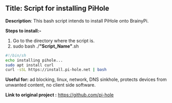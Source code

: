 ## Title: Script for installing PiHole
**Description**: This bash script intends to install PiHole onto BrainyPi.

**Steps to install:-**
1. Go to the directory where the script is.
2. sudo bash ./**"Script_Name"**.sh

```bash
#!/bin/sh
echo installing pihole...
sudo apt install curl
curl -sSL https://install.pi-hole.net | bash
```
**Useful for:** ad blocking, linux, network, DNS sinkhole, protects devices from unwanted content, no client side software.


**Link to original project :** https://github.com/pi-hole
